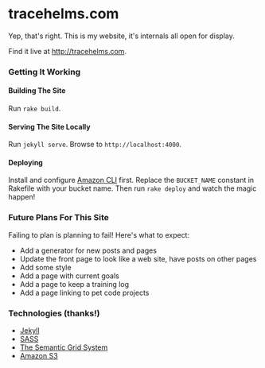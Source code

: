 # tracehelms.com
Yep, that's right. This is my website, it's internals all open for display.

Find it live at <http://tracehelms.com>.

### Getting It Working

#### Building The Site
Run `rake build`.

#### Serving The Site Locally
Run `jekyll serve`. Browse to `http://localhost:4000`.

#### Deploying
Install and configure [Amazon CLI](http://aws.amazon.com/cli/) first.
Replace the `BUCKET_NAME` constant in Rakefile with your bucket name.
Then run `rake deploy` and watch the magic happen!

### Future Plans For This Site
Failing to plan is planning to fail!  Here's what to expect:

* Add a generator for new posts and pages
* Update the front page to look like a web site, have posts on other pages
* Add some style
* Add a page with current goals
* Add a page to keep a training log
* Add a page linking to pet code projects

### Technologies (thanks!)

* [Jekyll](http://jekyllrb.com)
* [SASS](http://sass-lang.com)
* [The Semantic Grid System](http://semantic.gs)
* [Amazon S3](http://aws.amazon.com/s3/)
